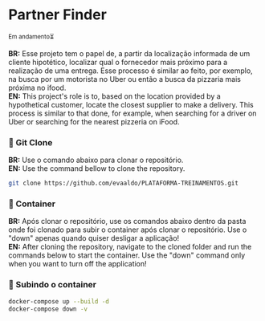 # Partner Finder

<small>Em andamento⏳</small>

**BR:** Esse projeto tem o papel de, a partir da localização informada de um cliente hipotético, localizar qual o fornecedor mais próximo para a realização de uma entrega. Esse processo é similar ao feito, por exemplo, na busca por um motorista no Uber ou então a busca da pizzaria mais próxima no ifood. <br/>
**EN:** This project's role is to, based on the location provided by a hypothetical customer, locate the closest supplier to make a delivery. This process is similar to that done, for example, when searching for a driver on Uber or searching for the nearest pizzeria on iFood.

### 👬 Git Clone

**BR:** Use o comando abaixo para clonar o repositório.  
**EN:** Use the command bellow to clone the repository.

```sh
git clone https://github.com/evaaldo/PLATAFORMA-TREINAMENTOS.git
```

### 🐋 Container

**BR:** Após clonar o repositório, use os comandos abaixo dentro da pasta onde foi clonado para subir o container após clonar o repositório. Use o "down" apenas quando quiser desligar a aplicação! <br/>
**EN:** After cloning the repository, navigate to the cloned folder and run the commands below to start the container. Use the "down" command only when you want to turn off the application!

### 🚀 Subindo o container

```sh
docker-compose up --build -d
docker-compose down -v
```